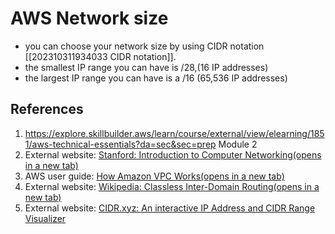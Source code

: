 # AWS Network size

- you can choose your network size by using CIDR notation [[202310311934033 CIDR notation]]. 
- the smallest IP range you can have is /28,(16 IP addresses)
- the largest IP range you can have is a /16 (65,536 IP addresses)
## References
1.  https://explore.skillbuilder.aws/learn/course/external/view/elearning/1851/aws-technical-essentials?da=sec&sec=prep Module 2
2. External website: [Stanford: Introduction to Computer Networking(opens in a new tab)](https://web.stanford.edu/class/cs101/network-1-introduction.html)
3. AWS user guide: [How Amazon VPC Works(opens in a new tab)](https://docs.aws.amazon.com/vpc/latest/userguide/how-it-works.html)
4. External website: [Wikipedia: Classless Inter-Domain Routing(opens in a new tab)](https://en.wikipedia.org/wiki/Classless_Inter-Domain_Routing)
5. External website: [CIDR.xyz: An interactive IP Address and CIDR Range Visualizer](https://cidr.xyz/)
